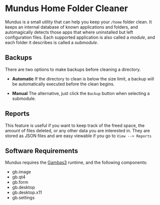 # Mundus Home Folder Cleaner

Mundus is a small utility that can help you keep your `/home` folder clean.
It keeps an internal database of known applications and folders, and automagically 
detects those apps that where uninstalled but left configuration files. Each supported
application is also called a _module_, and each folder it describes is 
called a _submodule_.

## Backups

There are two options to make backups before cleaning a directory.

* **Automatic**
		If the directory to clean is below the size limit, a backup will be automatically
		executed before the clean begins.
	
* **Manual**
		The alternative, just click the `Backup` button when selecting a submodule.
		

## Reports

This feature is useful if you want to keep track of the freed space, the amount of files deleted,
or any other data you are interested in. They are stored as JSON files and are easy viewable if you
go to `View --> Reports`


## Software Requirements

Mundus requires the [Gambas3](http://gambas.sf.net>) runtime, and the following components:

* gb.image
* gb.qt4
* gb.form
* gb.desktop
* gb.desktop.x11
* gb.settings

